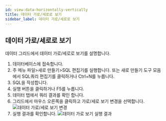 ```yaml
---
id: view-data-horizontally-vertically
title: 데이터 가로/세로로 보기
sidebar_label: 데이터 가로/세로로 보기
---
```


## 데이터 가로/세로로 보기

데이터 그리드에서 데이터 가로/세로로 보기를 설명합니다.

1. 데이터베이스에 접속합니다.
2. 주 메뉴 파일>새로 만들기>SQL 편집기를 실행합니다. 또는 새로 만들기 도구 모음에서 SQL쿼리 편집기를 클릭하거나 Ctrl+N를 누릅니다.
3. SQL을 작성합니다.
4. 실행 버튼을 클릭하거나 F5를 누릅니다.
5. 데이터 탭에서 쿼리 결과를 확인 합니다.
6. 그리드에서 마우스 오른쪽을 클릭하고 가로/세로 보기 변경을 선택합니다.
![데이터 가로/세로 보기 변경](https://s3.ap-northeast-2.amazonaws.com/sqlgate-manual-content/9FE642C6B25BCBF48D0E3C91935B68E9.jpg)
7. 실행 결과를 확인합니다.
![데이터 가로 보기 실행 결과](https://s3.ap-northeast-2.amazonaws.com/sqlgate-manual-content/3C9D2E328A3AB882CEAD8427654424FB.jpg)


